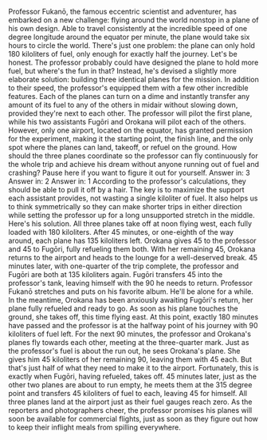 Professor Fukanō, the famous  eccentric scientist and adventurer, has embarked on a new challenge: flying around the world nonstop in a plane of his own design. Able to travel consistently at the incredible speed of one degree longitude around the equator per minute, the plane would take six hours to circle the world. There's just one problem: the plane can only hold 180 kiloliters of fuel, only enough for exactly half the journey. Let's be honest. The professor probably could have designed the plane to hold more fuel, but where's the fun in that? Instead, he's devised a slightly more elaborate solution: building three identical planes for the mission. In addition to their speed, the professor's equipped them with a few other incredible features. Each of the planes can turn on a dime and instantly transfer any amount of its fuel to any of the others in midair without slowing down, provided they're next to each other. The professor will pilot the first plane, while his two assistants Fugōri and Orokana will pilot each of the others. However, only one airport, located on the equator, has granted permission for the experiment, making it the starting point, the finish line, and the only spot where  the planes can land, takeoff, or refuel on the ground. How should the three planes coordinate so the professor can fly continuously for the whole trip and achieve his dream without anyone running out  of fuel and crashing? Pause here if you want  to figure it out for yourself. Answer in: 3 Answer in: 2 Answer in: 1 According to the professor's calculations, they should be able to pull it off by a hair. The key is to maximize the support each assistant provides, not wasting a single kiloliter of fuel. It also helps us to think symmetrically so they can make shorter trips in either direction while setting the professor up for a long unsupported stretch in the middle. Here's his solution. All three planes take off at noon flying west, each fully loaded with 180 kiloliters. After 45 minutes, or one-eighth of the way around, each plane has 135 kiloliters left. Orokana gives 45 to the professor and 45 to Fugōri, fully refueling them both. With her remaining 45,  Orokana returns to the airport and heads to the lounge for a well-deserved break. 45 minutes later, with one-quarter of the trip complete, the professor and Fugōri are both at 135 kiloliters again. Fugōri transfers 45  into the professor's tank, leaving himself with the 90 he needs to return. Professor Fukanō stretches and puts on his favorite album. He'll be alone for a while. In the meantime, Orokana has been anxiously awaiting Fugōri's return, her plane fully refueled and ready to go. As soon as his plane touches the ground, she takes off, this time flying east. At this point, exactly 180 minutes  have passed and the professor is at the halfway point of his journey with 90 kiloliters of fuel left. For the next 90 minutes, the professor and Orokana's planes  fly towards each other, meeting at the three-quarter mark. Just as the professor's fuel  is about the run out, he sees Orokana's plane. She gives him 45 kiloliters  of her remaining 90, leaving them with 45 each. But that's just half of what they need to make it to the airport. Fortunately, this is exactly when Fugōri, having refueled, takes off. 45 minutes later, just as the other two planes are about to run empty, he meets them at the 315 degree point and transfers 45 kiloliters of fuel to each, leaving 45 for himself. All three planes land at the airport just as their fuel gauges reach zero. As the reporters and photographers cheer, the professor promises his planes will soon be available for commercial flights, just as soon as they figure out how  to keep their inflight meals from spilling everywhere. 